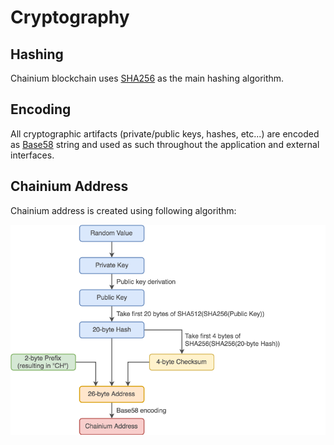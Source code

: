 # Cryptography

## Hashing

Chainium blockchain uses [SHA256](https://en.wikipedia.org/wiki/SHA-256) as the main hashing algorithm.

## Encoding

All cryptographic artifacts (private/public keys, hashes, etc...) are encoded as [Base58](https://en.wikipedia.org/wiki/Base58) string and used as such throughout the application and external interfaces.

## Chainium Address

Chainium address is created using following algorithm:

![Chainium Address Algorithm](Cryptography/ChainiumAddress.png)
